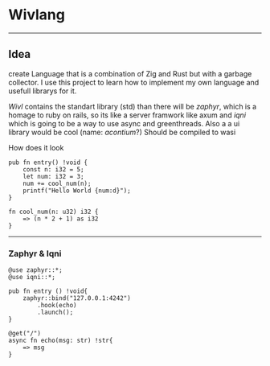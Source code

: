 # Wivlang
---

## Idea
create Language that is a combination of Zig and Rust but with a garbage collector.
I use this project to learn how to implement my own language and usefull librarys for it.

_Wivl_ contains the standart library (std) 
than there will be _zaphyr_, which is a homage to ruby on rails, so its like a server framwork like axum
and _iqni_ which is going to be a way to use async and greenthreads.
Also a a ui library would be cool (name: _acontium_?)
Should be compiled to wasi

How does it look

```zig
pub fn entry() !void {
    const n: i32 = 5;
    let num: i32 = 3;
    num += cool_num(n);
    printf("Hello World {num:d}");
}

fn cool_num(n: u32) i32 {
    => (n * 2 + 1) as i32
}

```

---

### Zaphyr & Iqni
```zig
@use zaphyr::*;
@use iqni::*;

pub fn entry () !void{
    zaphyr::bind("127.0.0.1:4242")
        .hook(echo)
        .launch();
}

@get("/")
async fn echo(msg: str) !str{
    => msg
}
```
